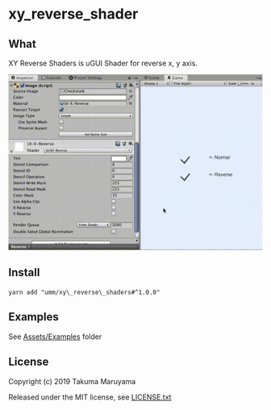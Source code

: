 # xy\_reverse\_shader

## What

XY Reverse Shaders is uGUI Shader for reverse x, y axis.

![reverse](./art/reverse_small.gif)

## Install

```shell
yarn add "umm/xy\_reverse\_shaders#^1.0.0"
```

## Examples

See [Assets/Examples](./Assets/Examples) folder

## License

Copyright (c) 2019 Takuma Maruyama

Released under the MIT license, see [LICENSE.txt](LICENSE.txt)


